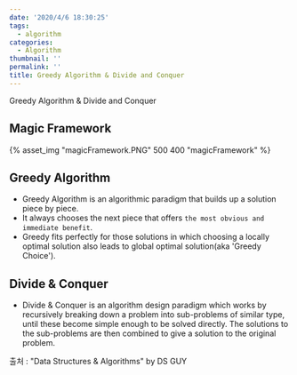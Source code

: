 ```yaml
---
date: '2020/4/6 18:30:25'
tags:
  - algorithm
categories:
  - Algorithm
thumbnail: ''
permalink: ''
title: Greedy Algorithm & Divide and Conquer
---
```


Greedy Algorithm & Divide and Conquer

<!-- more -->

## Magic Framework

{% asset_img "magicFramework.PNG" 500 400 "magicFramework" %}

## Greedy Algorithm

  * Greedy Algorithm is an algorithmic paradigm that builds up a solution piece by piece.
  * It always chooses the next piece that offers `the most obvious and immediate benefit`.
  * Greedy fits perfectly for those solutions in which choosing a locally optimal solution also leads to global optimal solution(aka 'Greedy Choice').

## Divide & Conquer

  * Divide & Conquer is an algorithm design paradigm which works by recursively breaking down a problem into sub-problems of similar type, until these become simple enough to be solved directly. The solutions to the sub-problems are then combined to give a solution to the original problem.



출처 : "Data Structures & Algorithms" by DS GUY





